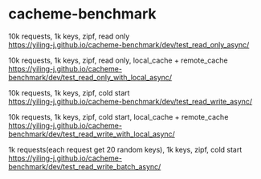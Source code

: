 # cacheme-benchmark

10k requests, 1k keys, zipf, read only\
https://yiling-j.github.io/cacheme-benchmark/dev/test_read_only_async/

10k requests, 1k keys, zipf, read only, local_cache + remote_cache\
https://yiling-j.github.io/cacheme-benchmark/dev/test_read_only_with_local_async/

10k requests, 1k keys, zipf, cold start\
https://yiling-j.github.io/cacheme-benchmark/dev/test_read_write_async/

10k requests, 1k keys, zipf, cold start, local_cache + remote_cache\
https://yiling-j.github.io/cacheme-benchmark/dev/test_read_write_with_local_async/

1k requests(each request get 20 random keys), 1k keys, zipf, cold start\
https://yiling-j.github.io/cacheme-benchmark/dev/test_read_write_batch_async/

